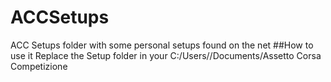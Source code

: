 # ACCSetups
ACC Setups folder with some personal setups found on the net
##How to use it
Replace the Setup folder in your C:/Users/<User>/Documents/Assetto Corsa Competizione 

